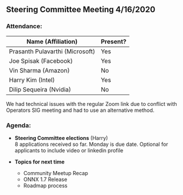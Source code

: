 ## Steering Committee Meeting 4/16/2020

### Attendance:

| Name (Affiliation) | Present? |
| ------------------------------- | --- |
| Prasanth Pulavarthi (Microsoft) | Yes |
| Joe Spisak (Facebook)           | Yes |
| Vin Sharma (Amazon)             | No | 
| Harry Kim (Intel)               | Yes |
| Dilip Sequeira (Nvidia)         | No |

We had technical issues with the regular Zoom link due to conflict with Operators SIG meeting and had to use an alternative method.

### Agenda:

* **Steering Committee elections** (Harry)  
8 applications received so far. Monday is due date. Optional for applicants to include video or linkedin profile

* **Topics for next time**  
  * Community Meetup Recap  
  * ONNX 1.7 Release
  * Roadmap process  


